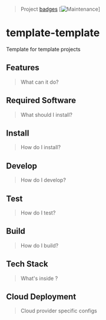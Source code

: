 > Project [badges](https://shields.io/)
> [![Maintenance](https://img.shields.io/maintenance/yes/2017.svg)]

# template-template
Template for template projects

## Features

> What can it do?

## Required Software

> What should I install?

## Install

> How do I install?

## Develop

> How do I develop?

## Test

> How do I test?

## Build

> How do I build?

## Tech Stack

> What's inside ?

## Cloud Deployment

> Cloud provider specific configs
